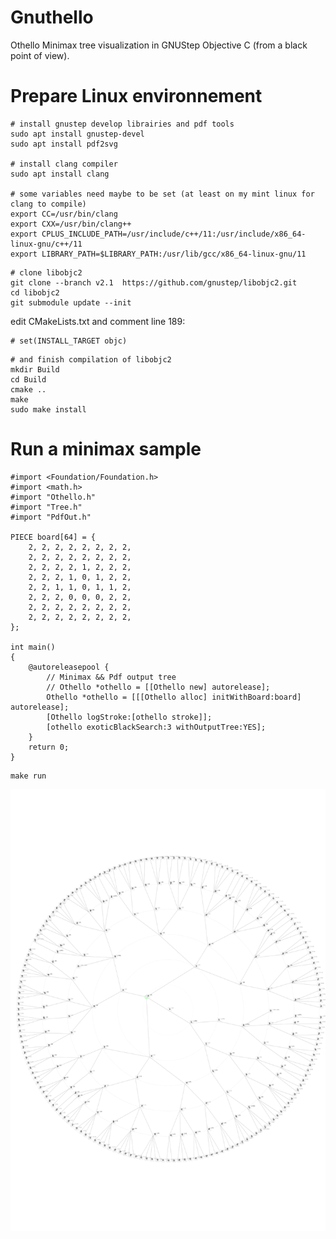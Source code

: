# Gnuthello
Othello Minimax tree visualization in GNUStep Objective C (from a black point of view).

# Prepare Linux environnement

```shell
# install gnustep develop librairies and pdf tools
sudo apt install gnustep-devel
sudo apt install pdf2svg

# install clang compiler
sudo apt install clang

# some variables need maybe to be set (at least on my mint linux for clang to compile)
export CC=/usr/bin/clang
export CXX=/usr/bin/clang++
export CPLUS_INCLUDE_PATH=/usr/include/c++/11:/usr/include/x86_64-linux-gnu/c++/11
export LIBRARY_PATH=$LIBRARY_PATH:/usr/lib/gcc/x86_64-linux-gnu/11
```

```shell
# clone libobjc2
git clone --branch v2.1  https://github.com/gnustep/libobjc2.git
cd libobjc2
git submodule update --init
```

edit CMakeLists.txt and comment line 189:
```shell
# set(INSTALL_TARGET objc)
```

```shell
# and finish compilation of libobjc2
mkdir Build
cd Build
cmake ..
make
sudo make install
```

# Run a minimax sample
```
#import <Foundation/Foundation.h>
#import <math.h>
#import "Othello.h"
#import "Tree.h"
#import "PdfOut.h"

PIECE board[64] = {
	2, 2, 2, 2, 2, 2, 2, 2,
	2, 2, 2, 2, 2, 2, 2, 2,
	2, 2, 2, 2, 1, 2, 2, 2,
	2, 2, 2, 1, 0, 1, 2, 2,
	2, 2, 1, 1, 0, 1, 1, 2,
	2, 2, 2, 0, 0, 0, 2, 2,
	2, 2, 2, 2, 2, 2, 2, 2,
	2, 2, 2, 2, 2, 2, 2, 2,
};

int main()
{
	@autoreleasepool {
		// Minimax && Pdf output tree
		// Othello *othello = [[Othello new] autorelease];
		Othello *othello = [[[Othello alloc] initWithBoard:board] autorelease];
		[Othello logStroke:[othello stroke]];
		[othello exoticBlackSearch:3 withOutputTree:YES];
	}
	return 0;
}

```


```shell
make run
```

![Minimax tree](./minimax.svg)
